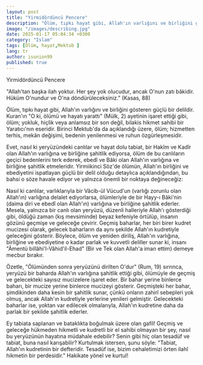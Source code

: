 ```yaml
---
layout: post
title: "Yirmidördüncü Pencere"
description: "Ölüm, tıpkı hayat gibi, Allah'ın varlığını ve birliğini gösteren güçlü bir delildir."
image: "/images/describing.jpg"
date: 2025-01-17 05:04:34 +0300
category: "Islam" 
tags: [Ölüm, hayat,Mektub ]
lang: tr
author: isunion99
published: true
---
```




Yirmidördüncü Pencere


"Allah'tan başka ilah yoktur. Her şey yok olucudur, ancak O'nun zatı bâkidir. Hüküm O'nundur ve O'na döndürüleceksiniz." (Kasas, 88)

Ölüm, tıpkı hayat gibi, Allah'ın varlığını ve birliğini gösteren güçlü bir delildir. Kuran'ın "O ki, ölümü ve hayatı yarattı" (Mülk, 2) ayetinin işaret ettiği gibi, ölüm; yokluk, hiçlik veya anlamsız bir son değil, bilakis hikmet sahibi bir Yaratıcı'nın eseridir. Birinci Mektub'da da açıklandığı üzere, ölüm; hizmetten terhis, mekân değişimi, bedenin yenilenmesi ve ruhun özgürleşmesidir.

Evet, nasıl ki yeryüzündeki canlılar ve hayat dolu tabiat, bir Hakîm ve Kadîr olan Allah'ın varlığına ve birliğine şahitlik ediyorsa, ölüm de bu canlıların geçici bedenlerini terk ederek, ebedî ve Bâki olan Allah'ın varlığına ve birliğine şahitlik etmeleridir. Yirmiikinci Söz'de ölümün, Allah'ın birliğini ve ebediyetini ispatlayan güçlü bir delil olduğu detaylıca açıklandığından, bu bahsi o söze havale ediyor ve yalnızca önemli bir noktaya değineceğiz:

Nasıl ki canlılar, varlıklarıyla bir Vâcib-ül Vücud'un (varlığı zorunlu olan Allah'ın) varlığına delalet ediyorlarsa, ölümleriyle de bir Hayy-ı Bâki'nin (daima diri ve ebedî olan Allah'ın) varlığına ve birliğine şahitlik ederler. Mesela, yalnızca bir canlı olan yeryüzü, düzenli halleriyle Allah'ı gösterdiği gibi, öldüğü zaman (kış mevsiminde) beyaz kefeniyle örtülüp, insanın gözünü geçmişe ve geleceğe çevirir. Geçmiş baharlar, her biri birer kudret mucizesi olarak, gelecek baharların da aynı şekilde Allah'ın kudretiyle geleceğini gösterir. Böylece, ölüm ve yeniden diriliş, Allah'ın varlığına, birliğine ve ebediyetine o kadar parlak ve kuvvetli deliller sunar ki, insanı "Âmentü billâhi'l-Vâhid'il-Ehad" (Bir ve Tek olan Allah'a iman ettim) demeye mecbur bırakır.

Özetle, "Ölümünden sonra yeryüzünü dirilten O'dur" (Rum, 19) sırrınca, yeryüzü bir baharda Allah'ın varlığına şahitlik ettiği gibi, ölümüyle de geçmiş ve gelecekteki sayısız mucizelere işaret eder. Bir bahar yerine binlerce baharı, bir mucize yerine binlerce mucizeyi gösterir. Geçmişteki her bahar, şimdikinden daha kesin bir şahitlik sunar, çünkü onların zahirî sebepleri yok olmuş, ancak Allah'ın kudretiyle yerlerine yenileri gelmiştir. Gelecekteki baharlar ise, yoktan var edilecek olmalarıyla, Allah'ın kudretine daha da parlak bir şekilde şahitlik ederler.

Ey tabiata saplanan ve bataklıkta boğulmak üzere olan gafil! Geçmiş ve geleceğe hükmeden hikmetli ve kudretli bir el sahibi olmayan bir şey, nasıl bu yeryüzünün hayatına müdahale edebilir? Senin gibi hiç olan tesadüf ve tabiat, buna nasıl karışabilir? Kurtulmak istersen, şunu söyle: "Tabiat, Allah'ın kudretinin bir defteridir. Tesadüf ise, bizim cehaletimizi örten ilahî hikmetin bir perdesidir." Hakikate yönel ve kurtul!

